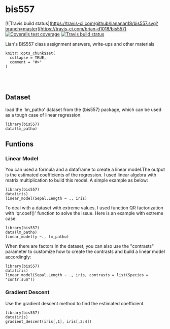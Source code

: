 # bis557
<!-- badges: start -->
[![Travis build status](https://travis-ci.com/github/liananan18/bis557.svg?branch=master](https://travis-ci.com/brian-d1018/bis557)
[![Coveralls test coverage](https://coveralls.io/repos/github/brian-d1018/bis557/badge.svg)](https://coveralls.io/r/brian-d1018/bis557?branch=master)
[![Travis build status](https://travis-ci.com/liananan18/bis557.svg?branch=master)](https://travis-ci.com/liananan18/bis557)
<!-- badges: end -->

Lian's BIS557 class assignment answers, write-ups and other materials


```{r, include = FALSE}
knitr::opts_chunk$set(
  collapse = TRUE,
  comment = "#>"
)
```

<br><br>

## Dataset
load the 'lm_patho' dataset from the {bis557} package, which can be used as a tough case of linear regression. 
```{r setup}
library(bis557)
data(lm_patho)
```


## Funtions

### Linear Model
You can used a formula and a dataframe to create a linear model.The output is the estimated coefficients of the regression. I used linear algebra with matrix multiplication to build this model.
A simple example as below:
```{r}
library(bis557)
data(iris)
linear_model(Sepal.Length ~ ., iris)
```
To deal with a dataset with extreme values, I used function QR factorization with 'qr.coef()' function to solve the issue.
Here is an example with extreme case:
```{r}
library(bis557)
data(lm_patho)
linear_model(y ~., lm_patho)
```
When there are factors in the dataset, you can also use the "contrasts" parameter to customize how to create the contrasts and build a linear model accordingly:
```{r}
library(bis557)
data(iris)
linear_model(Sepal.Length ~ ., iris, contrasts = list(Species = "contr.sum"))
```

### Gradient Descent
Use the gradient descent method to find the estimated coefficient.
```{r}
library(bis557)
data(iris)
gradient_descent(iris[,1], iris[,2:4])
```
